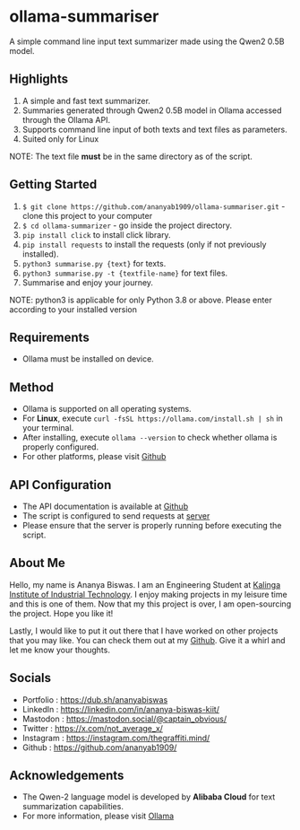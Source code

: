 # ollama-summariser
A simple command line input text summarizer made using the Qwen2 0.5B model.

## Highlights
1. A simple and fast text summarizer.
2. Summaries generated through Qwen2 0.5B model in Ollama accessed through the Ollama API.
3. Supports command line input of both texts and text files as parameters.
4. Suited only for Linux

NOTE: The text file __must__ be in the same directory as of the script. 

## Getting Started
1. `$ git clone https://github.com/ananyab1909/ollama-summariser.git` - clone this project to your computer
2. `$ cd ollama-summarizer` - go inside the project directory.
3. `pip install click` to install click library.
4. `pip install requests` to install the requests (only if not previously installed).    
5. `python3 summarise.py {text}` for texts.
6. `python3 summarise.py -t {textfile-name}` for text files.
7. Summarise and enjoy your journey.

NOTE: python3 is applicable for only Python 3.8 or above. Please enter according to your installed version

## Requirements
- Ollama must be installed on device.

## Method
- Ollama is supported on all operating systems.
- For __Linux__, execute `curl -fsSL https://ollama.com/install.sh | sh` in your terminal.
- After installing, execute `ollama --version` to check whether ollama is properly configured.
- For other platforms, please visit [Github](https://github.com/ollama/ollama/tree/main)

## API Configuration
- The API documentation is available at [Github](https://github.com/ollama/ollama/tree/main)
- The script is configured to send requests at [server](http://localhost:11434/api/chat)
- Please ensure that the server is properly running before executing the script.

## About Me
Hello, my name is Ananya Biswas. I am an Engineering Student at [Kalinga Institute of Industrial Technology](https://kiit.ac.in/). I enjoy making projects in my leisure time and this is one of them. Now that my this project is over, I am open-sourcing the project. Hope you like it!

Lastly, I would like to put it out there that I have worked on other projects that you may like. You can check them out at my [Github](https://github.com/ananyab1909/). Give it a whirl and let me know your thoughts.

## Socials
  - Portfolio : https://dub.sh/ananyabiswas
  - LinkedIn : https://linkedin.com/in/ananya-biswas-kiit/
  - Mastodon : https://mastodon.social/@captain_obvious/
  - Twitter : https://x.com/not_average_x/
  - Instagram : https://instagram.com/thegraffiti.mind/
  - Github : https://github.com/ananyab1909/

## Acknowledgements
- The Qwen-2 language model is developed by __Alibaba Cloud__ for text summarization capabilities.
- For more information, please visit [Ollama](https://ollama.com/)
